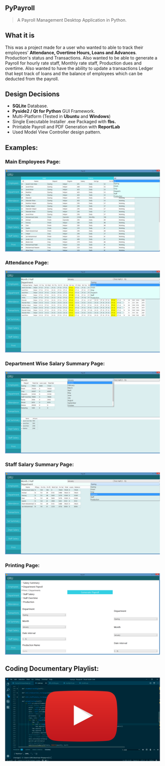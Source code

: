 ## PyPayroll

> A Payroll Management Desktop Application in Python.

## What it is

This was a project made for a user who wanted to able to track their employees' **Attendance, Overtime Hours, Loans and Advances**. Production's status and Transactions. Also wanted to be able to generate a Payroll for hourly rate staff, Monthly rate staff, Production dues and overtime. Also wanted to have the ability to update a transactions Ledger that kept track of loans and the balance of employees which can be deducted from the payroll. 

## Design Decisions

- **SQLite** Database.
- **Pyside2 / Qt for Python** GUI Framework.
- Multi-Platform (Tested in **Ubuntu** and **Windows**)
- Single Executable Installer .exe Packaged with **fbs.**
- Printable Payroll and PDF Generation with **ReportLab**
- Used Model View Controller design pattern.


## Examples:

### Main Employees Page:
![Employee Page](_media/employeesPage.png)

### Attendance Page:
![Attendance Page](_media/attendancePage.png)

### Department Wise Salary Summary Page:
![Department wise Salary Summary Page](_media/salsummaryPage.png)

### Staff Salary Summary Page:
![Staff Salary Summary Page](_media/staffsalPage.png)

### Printing Page:
![Printing Page](_media/printingPage.png)

## Coding Documentary Playlist:
[![Coding Documentary Playlist](_media/youtube_playlist.png)](https://www.youtube.com/watch?v=K6LJLkjxYNU&list=PL5lBgnwJRa1DR-AG9IFNBuAmgwDGGOSPS&index=1)
